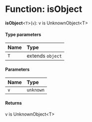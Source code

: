 # Function: isObject

**isObject**<`T`>(`v`): v is UnknownObject\<T>

#### Type parameters

| Name | Type |
| :------ | :------ |
| `T` | extends `object` |

#### Parameters

| Name | Type |
| :------ | :------ |
| `v` | `unknown` |

#### Returns

v is UnknownObject\<T>
